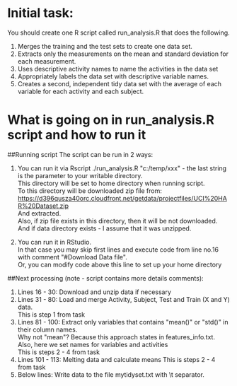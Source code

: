 # Initial task:  
You should create one R script called run_analysis.R that does the following.   
  
1. Merges the training and the test sets to create one data set.  
2. Extracts only the measurements on the mean and standard deviation for each measurement.   
3. Uses descriptive activity names to name the activities in the data set  
4. Appropriately labels the data set with descriptive variable names.   
5. Creates a second, independent tidy data set with the average of each variable for each activity and each subject.   

# What is going on in run_analysis.R script and how to run it
##Running script
The script can be run in 2 ways:  

1. You can run it via Rscript ./run_analysis.R "c:/temp/xxx" - the last string is the parameter to your writable directory.   
This directory will be set to home directory when running script.  
To this directory will be downloaded zip file from:  
https://d396qusza40orc.cloudfront.net/getdata/projectfiles/UCI%20HAR%20Dataset.zip  
And extracted.  
Also, if zip file exists in this directory, then it will be not downloaded.   
And if data directory exists - I assume that it was unzipped.  
  
2. You can run it in RStudio.   
In that case you may skip first lines and execute code from line no.16 with comment "#Download Data file".  
Or, you can modify code above this line to set up your home directory  

##Next processing (note - script contains more details comments):  

1. Lines 16 - 30: Download and unzip data if necessary  
2. Lines 31 - 80: Load and merge Activity, Subject, Test and Train (X and Y) data.   
This is step 1 from task    
3. Lines 81 - 100: Extract only variables that contains "mean()" or "std()" in their column names.  
Why not "mean"? Because this approach states in features_info.txt.  
Also, here we set names for variables and activities   
This is steps 2 - 4 from task  
4. Lines 101 - 113: Melting data and calculate means 
This is steps 2 - 4 from task  
5. Below lines: Write data to the file mytidyset.txt with \t separator.  


